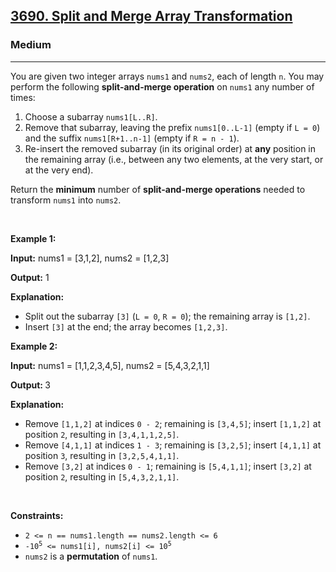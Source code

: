 <h2><a href="https://leetcode.com/problems/split-and-merge-array-transformation">3690. Split and Merge Array Transformation</a></h2><h3>Medium</h3><hr><p>You are given two integer arrays <code>nums1</code> and <code>nums2</code>, each of length <code>n</code>. You may perform the following <strong>split-and-merge operation</strong> on <code>nums1</code> any number of times:</p>

<ol>
	<li>Choose a subarray <code>nums1[L..R]</code>.</li>
	<li>Remove that subarray, leaving the prefix <code>nums1[0..L-1]</code> (empty if <code>L = 0</code>) and the suffix <code>nums1[R+1..n-1]</code> (empty if <code>R = n - 1</code>).</li>
	<li>Re-insert the removed subarray (in its original order) at <strong>any</strong> position in the remaining array (i.e., between any two elements, at the very start, or at the very end).</li>
</ol>

<p>Return the <strong>minimum</strong> number of <strong>split-and-merge operations</strong> needed to transform <code>nums1</code> into <code>nums2</code>.</p>

<p>&nbsp;</p>
<p><strong class="example">Example 1:</strong></p>

<div class="example-block">
<p><strong>Input:</strong> <span class="example-io">nums1 = [3,1,2], nums2 = [1,2,3]</span></p>

<p><strong>Output:</strong> <span class="example-io">1</span></p>

<p><strong>Explanation:</strong></p>

<ul>
	<li>Split out the subarray <code>[3]</code> (<code>L = 0</code>, <code>R = 0</code>); the remaining array is <code>[1,2]</code>.</li>
	<li>Insert <code>[3]</code> at the end; the array becomes <code>[1,2,3]</code>.</li>
</ul>
</div>

<p><strong class="example">Example 2:</strong></p>

<div class="example-block">
<p><strong>Input:</strong> <span class="example-io">nums1 = </span>[1,1,2,3,4,5]<span class="example-io">, nums2 = </span>[5,4,3,2,1,1]</p>

<p><strong>Output: </strong>3</p>

<p><strong>Explanation:</strong></p>

<ul>
	<li>Remove <code>[1,1,2]</code> at indices <code>0 - 2</code>; remaining is <code>[3,4,5]</code>; insert <code>[1,1,2]</code> at position <code>2</code>, resulting in <code>[3,4,1,1,2,5]</code>.</li>
	<li>Remove <code>[4,1,1]</code> at indices <code>1 - 3</code>; remaining is <code>[3,2,5]</code>; insert <code>[4,1,1]</code> at position <code>3</code>, resulting in <code>[3,2,5,4,1,1]</code>.</li>
	<li>Remove <code>[3,2]</code> at indices <code>0 - 1</code>; remaining is <code>[5,4,1,1]</code>; insert <code>[3,2]</code> at position <code>2</code>, resulting in <code>[5,4,3,2,1,1]</code>.</li>
</ul>
</div>

<p>&nbsp;</p>
<p><strong>Constraints:</strong></p>

<ul>
	<li><code>2 &lt;= n == nums1.length == nums2.length &lt;= 6</code></li>
	<li><code>-10<sup>5</sup> &lt;= nums1[i], nums2[i] &lt;= 10<sup>5</sup></code></li>
	<li><code>nums2</code> is a <strong>permutation</strong> of <code>nums1</code>.</li>
</ul>
